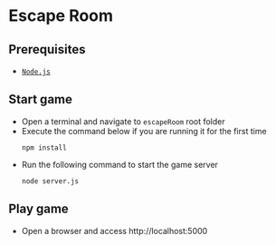 Escape Room
==========================================================================================

## Prerequisites 

- [`Node.js`](https://nodejs.org/en/)

## Start game

- Open a terminal and navigate to `escapeRoom` root folder
- Execute the command below if you are running it for the first time
  ```
  npm install
  ```
- Run the following command to start the game server
  ```
  node server.js
  ```
## Play game
- Open a browser and access http://localhost:5000